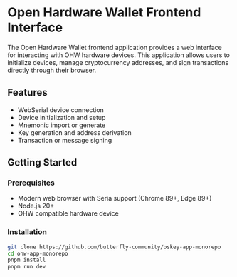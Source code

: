 # Open Hardware Wallet Frontend Interface

The Open Hardware Wallet frontend application provides a web interface for interacting with OHW hardware devices. This application allows users to initialize devices, manage cryptocurrency addresses, and sign transactions directly through their browser.

## Features

- WebSerial device connection
- Device initialization and setup
- Mnemonic import or generate
- Key generation and address derivation
- Transaction or message signing

## Getting Started

### Prerequisites

- Modern web browser with Seria support (Chrome 89+, Edge 89+)
- Node.js 20+
- OHW compatible hardware device

### Installation

```bash
git clone https://github.com/butterfly-community/oskey-app-monorepo
cd ohw-app-monorepo
pnpm install
pnpm run dev
```
